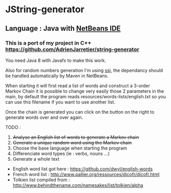 # JString-generator

## Language : Java with [NetBeans IDE](https://netbeans.org/)

### This is a port of my project in C++ https://github.com/AdrienJarretier/string-generator

You need Java 8 with Javafx to make this work.

Also for random numbers generation I'm using [ssj](https://github.com/umontreal-simul/ssj),
the dependancy should be handled automatically by Maven in NetBeans.


When starting it will first read a list of words and construct a 3-order Markov Chain
it is possible to change very easily those 2 parameters in the main,
by default the program reads resources/words-lists/english.txt so you can use this filename if you want to use another list.

Once the chain is generated you can click on the button on the right to generate words over and over again.

TODO :

1. ~~Analyse an English list of words to generate a Markov chain~~
2. ~~Generate a unique random word using the Markov chain~~
3. Choose the base language when starting the program
4. Differenciate word types (ie : verbs, nouns ...)
5. Generate a whole text


- English word list got here : https://github.com/dwyl/english-words
- French word list : http://www.pallier.org/ressources/dicofr/dicofr.html
- Tolkien list compiled from : http://www.behindthename.com/namesakes/list/tolkien/alpha

